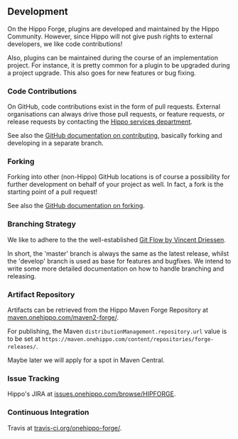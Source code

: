 
## Development

On the Hippo Forge, plugins are developed and maintained by the Hippo Community. However, since Hippo will not give push 
rights to external developers, we like code contributions! 

Also, plugins can be maintained during the course of an implementation project. For instance, it is pretty common for a 
plugin to be upgraded during a project upgrade. This also goes for new features or bug fixing.

### Code Contributions
On GitHub, code contributions exist in the form of pull requests. External organisations can always drive those pull 
requests, or feature requests, or release requests by contacting the 
[Hippo services department](https://www.onehippo.com/en/professional-services).

See also the [GitHub documentation on contributing](https://guides.github.com/activities/contributing-to-open-source/#contributing), 
basically forking and developing in a separate branch.

### Forking
Forking into other (non-Hippo) GitHub locations is of course a possibility for further development on behalf of your 
project as well. In fact, a fork is the starting point of a pull request!  

See also the [GitHub documentation on forking](https://guides.github.com/activities/forking/).

### Branching Strategy
We like to adhere to the the well-established [Git Flow by Vincent Driessen](http://nvie.com/posts/a-successful-git-branching-model/).

In short, the 'master' branch is always the same as the latest release, whilst the 'develop' branch is used as base for 
features and bugfixes. We intend to write some more detailed documentation on how to handle branching and releasing.

### Artifact Repository
Artifacts can be retrieved from the Hippo Maven Forge Repository at [maven.onehippo.com/maven2-forge/](http://maven.onehippo.com/maven2-forge/).

For publishing, the Maven `distributionManagement.repository.url` value is to be set at `https://maven.onehippo.com/content/repositories/forge-releases/`. 

Maybe later we will apply for a spot in Maven Central.

### Issue Tracking
Hippo's JIRA at [issues.onehippo.com/browse/HIPFORGE](https://issues.onehippo.com/browse/HIPFORGE).

### Continuous Integration
Travis at [travis-ci.org/onehippo-forge/](https://travis-ci.org/onehippo-forge/).

